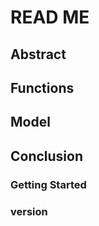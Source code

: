 # READ ME

## Abstract





## Functions





## Model





## Conclusion





### Getting Started





### version


